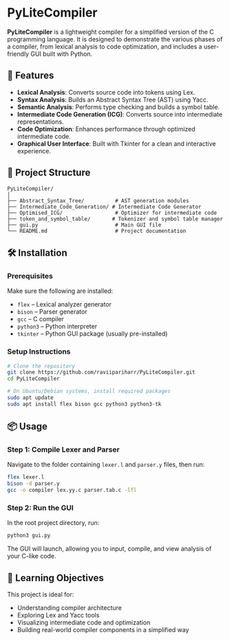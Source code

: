 # PyLiteCompiler

**PyLiteCompiler** is a lightweight compiler for a simplified version of the C programming language. It is designed to demonstrate the various phases of a compiler, from lexical analysis to code optimization, and includes a user-friendly GUI built with Python.

## 🚀 Features

- **Lexical Analysis**: Converts source code into tokens using Lex.
- **Syntax Analysis**: Builds an Abstract Syntax Tree (AST) using Yacc.
- **Semantic Analysis**: Performs type checking and builds a symbol table.
- **Intermediate Code Generation (ICG)**: Converts source into intermediate representations.
- **Code Optimization**: Enhances performance through optimized intermediate code.
- **Graphical User Interface**: Built with Tkinter for a clean and interactive experience.

## 🧾 Project Structure

```
PyLiteCompiler/
│
├── Abstract_Syntax_Tree/          # AST generation modules
├── Intermediate_Code_Generation/ # Intermediate Code Generator
├── Optimised_ICG/                 # Optimizer for intermediate code
├── token_and_symbol_table/       # Tokenizer and symbol table manager
├── gui.py                         # Main GUI file
└── README.md                      # Project documentation
```

## 🛠️ Installation

### Prerequisites

Make sure the following are installed:

- `flex` – Lexical analyzer generator
- `bison` – Parser generator
- `gcc` – C compiler
- `python3` – Python interpreter
- `tkinter` – Python GUI package (usually pre-installed)

### Setup Instructions

```bash
# Clone the repository
git clone https://github.com/raviipariharr/PyLiteCompiler.git
cd PyLiteCompiler

# On Ubuntu/Debian systems, install required packages
sudo apt update
sudo apt install flex bison gcc python3 python3-tk
```

## 📦 Usage

### Step 1: Compile Lexer and Parser

Navigate to the folder containing `lexer.l` and `parser.y` files, then run:

```bash
flex lexer.l
bison -d parser.y
gcc -o compiler lex.yy.c parser.tab.c -lfl
```

### Step 2: Run the GUI

In the root project directory, run:

```bash
python3 gui.py
```

The GUI will launch, allowing you to input, compile, and view analysis of your C-like code.

## 🎯 Learning Objectives

This project is ideal for:

- Understanding compiler architecture
- Exploring Lex and Yacc tools
- Visualizing intermediate code and optimization
- Building real-world compiler components in a simplified way





